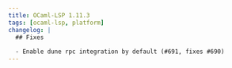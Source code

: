 ```yaml
---
title: OCaml-LSP 1.11.3
tags: [ocaml-lsp, platform]
changelog: |
  ## Fixes
  
  - Enable dune rpc integration by default (#691, fixes #690)
---
```


